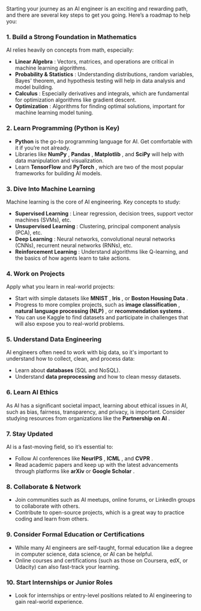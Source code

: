 Starting your journey as an AI engineer is an exciting and rewarding path, and there are several key steps to get you going. Here’s a roadmap to help you:

### 1. **Build a Strong Foundation in Mathematics**

AI relies heavily on concepts from math, especially:

* **Linear Algebra** : Vectors, matrices, and operations are critical in machine learning algorithms.
* **Probability & Statistics** : Understanding distributions, random variables, Bayes' theorem, and hypothesis testing will help in data analysis and model building.
* **Calculus** : Especially derivatives and integrals, which are fundamental for optimization algorithms like gradient descent.
* **Optimization** : Algorithms for finding optimal solutions, important for machine learning model tuning.

### 2. **Learn Programming (Python is Key)**

* **Python** is the go-to programming language for AI. Get comfortable with it if you’re not already.
* Libraries like  **NumPy** ,  **Pandas** ,  **Matplotlib** , and **SciPy** will help with data manipulation and visualization.
* Learn **TensorFlow** and  **PyTorch** , which are two of the most popular frameworks for building AI models.

### 3. **Dive Into Machine Learning**

Machine learning is the core of AI engineering. Key concepts to study:

* **Supervised Learning** : Linear regression, decision trees, support vector machines (SVMs), etc.
* **Unsupervised Learning** : Clustering, principal component analysis (PCA), etc.
* **Deep Learning** : Neural networks, convolutional neural networks (CNNs), recurrent neural networks (RNNs), etc.
* **Reinforcement Learning** : Understand algorithms like Q-learning, and the basics of how agents learn to take actions.

### 4. **Work on Projects**

Apply what you learn in real-world projects:

* Start with simple datasets like  **MNIST** ,  **Iris** , or  **Boston Housing Data** .
* Progress to more complex projects, such as  **image classification** ,  **natural language processing (NLP)** , or  **recommendation systems** .
* You can use Kaggle to find datasets and participate in challenges that will also expose you to real-world problems.

### 5. **Understand Data Engineering**

AI engineers often need to work with big data, so it's important to understand how to collect, clean, and process data:

* Learn about **databases** (SQL and NoSQL).
* Understand **data preprocessing** and how to clean messy datasets.

### 6. **Learn AI Ethics**

As AI has a significant societal impact, learning about ethical issues in AI, such as bias, fairness, transparency, and privacy, is important. Consider studying resources from organizations like the  **Partnership on AI** .

### 7. **Stay Updated**

AI is a fast-moving field, so it’s essential to:

* Follow AI conferences like  **NeurIPS** ,  **ICML** , and  **CVPR** .
* Read academic papers and keep up with the latest advancements through platforms like **arXiv** or  **Google Scholar** .

### 8. **Collaborate & Network**

* Join communities such as AI meetups, online forums, or LinkedIn groups to collaborate with others.
* Contribute to open-source projects, which is a great way to practice coding and learn from others.

### 9. **Consider Formal Education or Certifications**

* While many AI engineers are self-taught, formal education like a degree in computer science, data science, or AI can be helpful.
* Online courses and certifications (such as those on Coursera, edX, or Udacity) can also fast-track your learning.

### 10. **Start Internships or Junior Roles**

* Look for internships or entry-level positions related to AI engineering to gain real-world experience.
